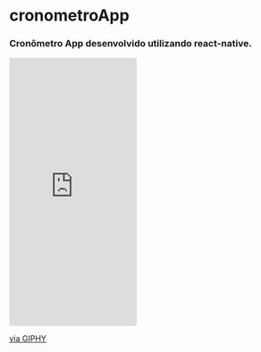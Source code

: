 # cronometroApp
### Cronômetro App desenvolvido utilizando react-native.

<iframe src="https://giphy.com/embed/jRe4nNc0S3grrTSb8M" width="228" height="480" frameBorder="0" class="giphy-embed" allowFullScreen></iframe><p><a href="https://giphy.com/gifs/jRe4nNc0S3grrTSb8M">via GIPHY</a></p>
